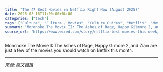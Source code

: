 ```yaml
---
title: "The 47 Best Movies on Netflix Right Now (August 2025)"
date: 2025-08-16T11:00:00+08:00
categories: ["tech"]
tags: ["Culture", "Culture / Movies", "Culture Guides", "Netflix", "Movies"]
summary: "Mononoke The Movie II: The Ashes of Rage, Happy Gilmore 2, and Ziam are just a few of the movies you should watch on Netflix this month."
source_url: "https://www.wired.com/story/netflix-best-movies-this-week/"
---
```


Mononoke The Movie II: The Ashes of Rage, Happy Gilmore 2, and Ziam are just a few of the movies you should watch on Netflix this month.

---

*来源: [原文链接](https://www.wired.com/story/netflix-best-movies-this-week/)*
